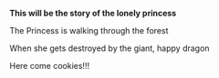 __This will be the story of the lonely princess__



The Princess is walking through the forest


When she gets destroyed by the giant, happy dragon


Here come cookies!!!